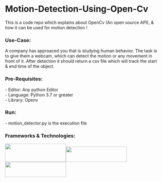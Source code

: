 # Motion-Detection-Using-Open-Cv
This is a code repo which explains about OpenCv (An open source API), &amp; how it can be used for motion detection !

<h3>Use-Case:</h3>
A company has approaced you that is studying human behavior. The task is to give them a webcam, which can detect the motion or any movement in front of it. After detection it should return a csv file which will track the start & end time of the object.

<h3>Pre-Requisites:</h3>
- Editor: Any python Editor </br>
- Language: Python 3.7 or greater</br>
- Library: Openv

<h3>Run:</h3>
- motion_detector.py is the execution file

<h3>Frameworks & Technologies:</h3>

<img src="https://user-images.githubusercontent.com/35655048/103159422-0b747400-47eb-11eb-90be-f0a613fb0275.PNG" width="200" height="60"><img src="https://user-images.githubusercontent.com/35655048/103159624-6313df00-47ed-11eb-9b4e-194a33a50e10.PNG" width="200" height="50"><img src="https://user-images.githubusercontent.com/35655048/103159675-12e94c80-47ee-11eb-90ea-dc9f5336865a.PNG" width="200" height="50">


